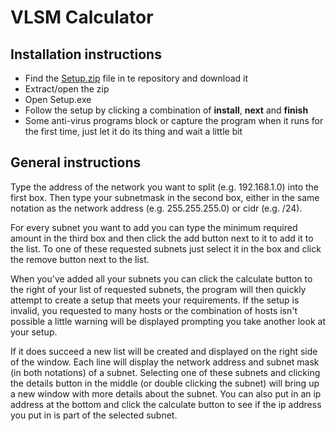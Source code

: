 # VLSM Calculator
## Installation instructions
 *  Find the [Setup.zip](https://gitlab.gitgudaim.com/w200338/vlsm-calc/blob/master/VLSM%20Calc%20Setup.zip) file in te repository and download it
 * Extract/open the zip
 * Open Setup.exe
 * Follow the setup by clicking a combination of **install**, **next** and **finish**
 * Some anti-virus programs block or capture the program when it runs for the first time, just let it do its thing and wait a little bit
## General instructions

Type the address of the network you want to split (e.g. 192.168.1.0) into the first box. Then type your subnetmask in the second box, either in the same notation as the network address (e.g. 255.255.255.0) or cidr (e.g. /24).

For every subnet you want to add you can type the minimum required amount in the third box and then click the add button next to it to add it to the list. To one of these requested subnets just select it in the box and click the remove button next to the list.

When you've added all your subnets you can click the calculate button to the right of your list of requested subnets, the program will then quickly attempt to create a setup that meets your requirements. If the setup is invalid, you requested to many hosts or the combination of hosts isn't possible a little warning will be displayed prompting you take another look at your setup. 

If it does succeed a new list will be created and displayed on the right side of the window. Each line will display the network address and subnet mask (in both notations) of a subnet. Selecting one of these subnets and clicking the details button in the middle (or double clicking the subnet) will bring up a new window with more details about the subnet. You can also put in an ip address at the bottom and click the calculate button to see if the ip address you put in is part of the selected subnet.